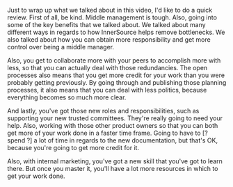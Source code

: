 Just to wrap up what we talked about in this video, I'd like to do a quick review. First of all, be kind. Middle management is tough. Also, going into some of the key benefits that we talked about. We talked about many different ways in regards to how InnerSource helps remove bottlenecks. We also talked about how you can obtain more responsibility and get more control over being a middle manager. 

Also, you get to collaborate more with your peers to accomplish more with less, so that you can actually deal with those redundancies. The open processes also means that you get more credit for your work than you were probably getting previously. By going through and publishing those planning processes, it also means that you can deal with less politics, because everything becomes so much more clear. 

And lastly, you've got those new roles and responsibilities, such as supporting your new trusted committees. They're really going to need your help. Also, working with those other product owners so that you can both get more of your work done in a faster time frame. Going to have to [? spend ?] a lot of time in regards to the new documentation, but that's OK, because you're going to get more credit for it. 

Also, with internal marketing, you've got a new skill that you've got to learn there. But once you master it, you'll have a lot more resources in which to get your work done. 